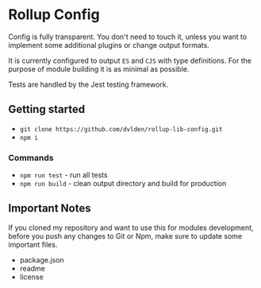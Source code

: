# Rollup Config

Config is fully transparent. You don't need to touch it, unless you want
to implement some additional plugins or change output formats.

It is currently configured to output `ES` and `CJS` with type definitions.
For the purpose of module building it is as minimal as possible.

Tests are handled by the Jest testing framework.


## Getting started

- `git clone https://github.com/dvlden/rollup-lib-config.git`
- `npm i`


### Commands

- `npm run test` - run all tests
- `npm run build` - clean output directory and build for production


## Important Notes

If you cloned my repository and want to use this for modules development, before
you push any changes to Git or Npm, make sure to update some important files.

- package.json
- readme
- license
